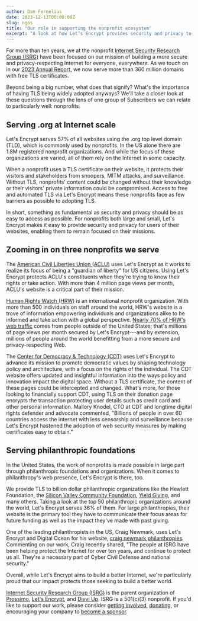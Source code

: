 ```yaml
---
author: Dan Fernelius
date: 2023-12-13T00:00:00Z
slug: ngos
title: "Our role in supporting the nonprofit ecosystem"
excerpt: "A look at how Let’s Encrypt provides security and privacy to public and social benefit organizations."
---
```


For more than ten years, we at the nonprofit [Internet Security Research Group (ISRG)](https://www.abetterinternet.org/) have been focused on our mission of building a more secure and privacy-respecting Internet for everyone, everywhere. As we touch on in our [2023 Annual Report](https://www.abetterinternet.org/documents/2023-ISRG-Annual-Report.pdf), we now serve more than 360 million domains with free TLS certificates.

Beyond being a big number, what does that signify? What's the importance of having TLS being widely adopted anyways? We'll take a closer look at these questions through the lens of one group of Subscribers we can relate to particularly well: nonprofits.

## Serving .org at Internet scale

Let's Encrypt serves 57% of all websites using the .org top level domain (TLD), which is commonly used by nonprofits. In the US alone there are 1.8M registered nonprofit organizations. And while the focus of these organizations are varied, all of them rely on the Internet in some capacity.

When a nonprofit uses a TLS certificate on their website, it protects their visitors and stakeholders from snoopers, MITM attacks, and surveillance. Without TLS, nonprofits' content could be changed without their knowledge or their visitors' private information could be compromised. Access to free and automated TLS via Let's Encrypt means these nonprofits face as few barriers as possible to adopting TLS.

In short, something as fundamental as security and privacy should be as easy to access as possible. For nonprofits both large and small, Let's Encrypt makes it easy to provide security and privacy for users of their websites, enabling them to remain focused on their missions.

## Zooming in on three nonprofits we serve

The [American Civil Liberties Union (ACLU)](https://www.aclu.org/) uses Let's Encrypt as it works to realize its focus of being a "guardian of liberty" for US citizens. Using Let's Encrypt protects ACLU's constituents when they're trying to know their rights or take action. With more than 4 million page views per month, ACLU's website is a critical part of their mission.

[Human Rights Watch (HRW)](https://www.hrw.org/) is an international nonprofit organization. With more than 500 individuals on staff around the world, HRW's website is a trove of information empowering individuals and organizations alike to be informed and take action with a global perspective. [Nearly 70% of HRW's web traffic](https://pro.similarweb.com/#/digitalsuite/websiteanalysis/overview/website-performance/*/999/3m?webSource=Total&key=hrw.org) comes from people outside of the United States; that's millions of page views per month secured by Let's Encrypt---and by extension, millions of people around the world benefitting from a more secure and privacy-respecting Web.

The [Center for Democracy & Technology (CDT)](https://cdt.org/) uses Let's Encrypt to advance its mission to promote democratic values by shaping technology policy and architecture, with a focus on the rights of the individual. The CDT website offers updated and insightful information into the ways policy and innovation impact the digital space. Without a TLS certificate, the content of these pages could be intercepted and changed. What's more, for those looking to financially support CDT, using TLS on their donation page encrypts the transaction protecting user details such as credit card and other personal information. Mallory Knodel, CTO at CDT and longtime digital rights defender and advocate commented, "Billions of people in over 60 countries access the internet with less censorship and surveillance because Let's Encrypt hastened the adoption of web security measures by making certificates easy to obtain."

## Serving philanthropic foundations

In the United States, the work of nonprofits is made possible in large part through philanthropic foundations and organizations. When it comes to philanthropy's web presence, Let's Encrypt is there, too.

We provide TLS to billion dollar philanthropic organizations like the Hewlett Foundation, the [Silicon Valley Community Foundation](https://www.siliconvalleycf.org/), [Yield Giving](https://yieldgiving.com/), and many others. Taking a look at the top 50 philanthropic organizations around the world, Let's Encrypt serves 36% of them. For large philanthropies, their website is the primary tool they have to communicate their focus areas for future funding as well as the impact they've made with past giving.

One of the leading philanthropists in the US, Craig Newmark, uses Let's Encrypt and Digital Ocean for his website, [craig newmark philanthropies](https://craignewmarkphilanthropies.org/). Commenting on our work, Craig recently shared, "The people at ISRG have been helping protect the Internet for over ten years, and continue to protect us all. They're a necessary part of Cyber Civil Defense and national security."

Overall, while Let's Encrypt aims to build a better Internet, we're particularly proud that our impact protects those seeking to build a better world.

[Internet Security Research Group (ISRG)](https://abetterinternet.org/) is the parent organization of [Prossimo](http://memorysafety.org/), [Let's Encrypt](http://letsencrypt.org/), and [Divvi Up](http://divviup.org/). ISRG is a 501(c)(3) nonprofit. If you'd like to support our work, please consider [getting involved](https://www.abetterinternet.org/getinvolved/), [donating](https://www.abetterinternet.org/donate/), or encouraging your company to [become a sponsor](https://www.abetterinternet.org/sponsor/).